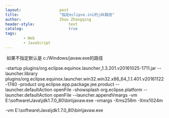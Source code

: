 ```yaml
---
layout:					post
title:					"指定eclipse.ini的jdk路径"
author:					Zhou Zhongqing
header-style:				text
catalog:					true
tags:
		- Web
		- JavaScript
---
```

​
如果不指定默认是 c:/Windows/javaw.exe的路径

-startup
plugins/org.eclipse.equinox.launcher_1.3.201.v20161025-1711.jar
--launcher.library
plugins/org.eclipse.equinox.launcher.win32.win32.x86_64_1.1.401.v20161122-1740
-product
org.eclipse.epp.package.jee.product
--launcher.defaultAction
openFile
-showsplash
org.eclipse.platform
--launcher.defaultAction
openFile
--launcher.appendVmargs
-vm
E:\software\Java\jdk1.7.0_80\bin\javaw.exe
-vmargs
-Xms256m
-Xmx1024m


-vm
E:\software\Java\jdk1.7.0_80\bin\javaw.exe



​